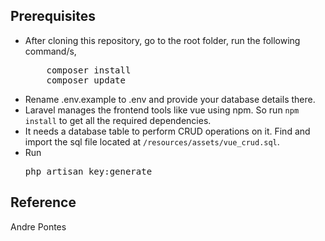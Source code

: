 ## Prerequisites
<ul>
<li>After cloning this repository, go to the root folder, run the following command/s,
<pre>
    composer install
    composer update</pre>
</li>
<li>Rename .env.example to .env and provide your database details there.</li>
<li>Laravel manages the frontend tools like vue using npm. So run <code>npm install</code> to get all the required dependencies.</li>
<li>It needs a database table to perform CRUD operations on it. Find and import the sql file located at <code>/resources/assets/vue_crud.sql</code>.</li>
<li>Run <pre>php artisan key:generate</pre> </li>

</ul>

## Reference 
Andre Pontes
